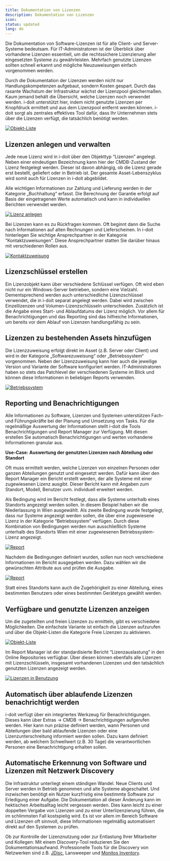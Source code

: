 ```yaml
---
title: Dokumentation von Lizenzen
description: Dokumentation von Lizenzen
icon:
status: updated
lang: de
---
```


Die Dokumentation von Software-Lizenzen ist für alle Client- und Server-Systeme bedeutsam. Für IT-Administratoren ist der Überblick über vorhandene Lizenzen essentiell, um die rechtssichere Lizenzierung aller eingesetzten Systeme zu gewährleisten. Mehrfach genutzte Lizenzen sollten schnell erkannt und mögliche Neuzuweisungen einfach vorgenommen werden.

Durch die Dokumentation der Lizenzen werden nicht nur Handlungskompetenzen aufgebaut, sondern Kosten gespart. Durch das rasante Wachstum der Infrastruktur wächst der Lizenzpool gleichermaßen. Kaum jemand behält die Übersicht, welche Lizenzen noch verwendet werden. i-doit unterstützt hier, indem nicht genutzte Lizenzen per Knopfdruck ermittelt und aus dem Lizenzpool entfernt werden können. i-doit sorgt als zentrales effektives Tool dafür, dass Ihr Unternehmen stets über die Lizenzen verfügt, die tatsächlich benötigt werden.

[![Objekt-Liste](../assets/images/de/anwendungsfaelle/dokumentation-von-lizenzen/1.png)](../assets/images/de/anwendungsfaelle/dokumentation-von-lizenzen/1.png)

## Lizenzen anlegen und verwalten

Jede neue Lizenz wird in i-doit über den Objekttyp “Lizenzen” angelegt. Neben einer eindeutigen Bezeichnung kann hier der CMDB-Zustand der Lizenz festgelegt werden. Dieser ist davon abhängig, ob die Lizenz gerade erst bestellt, geliefert oder in Betrieb ist. Der gesamte Asset-Lebenszyklus wird somit auch für Lizenzen in i-doit abgebildet.

Alle wichtigen Informationen zur Zahlung und Lieferung werden in der Kategorie „Buchhaltung“ erfasst. Die Berechnung der Garantie erfolgt auf Basis der eingetragenen Werte automatisch und kann in individuellen Berichten verwendet werden.

[![Lizenz anlegen](../assets/images/de/anwendungsfaelle/dokumentation-von-lizenzen/2.png)](../assets/images/de/anwendungsfaelle/dokumentation-von-lizenzen/2.png)

Bei Lizenzen kann es zu Rückfragen kommen. Oft beginnt dann die Suche nach Informationen auf alten Rechnungen und Lieferscheinen. In i-doit hinterlegen Sie wichtige Ansprechpartner in der Kategorie “Kontaktzuweisungen”. Diese Ansprechpartner statten Sie darüber hinaus mit verschiedenen Rollen aus.

[![Kontaktzuweisung](../assets/images/de/anwendungsfaelle/dokumentation-von-lizenzen/3.png)](../assets/images/de/anwendungsfaelle/dokumentation-von-lizenzen/3.png)

## Lizenzschlüssel erstellen

Ein Lizenzobjekt kann über verschiedene Schlüssel verfügen. Oft wird eben nicht nur ein Windows-Server betrieben, sondern eine Vielzahl. Dementsprechend werden auch unterschiedliche Lizenzschlüssel verwendet, die in i-doit separat angelegt werden. Dabei wird zwischen Einzellizenzen und Volumen-Lizenzschlüsseln unterschieden. Zusätzlich ist die Angabe eines Start- und Ablaufdatums der Lizenz möglich. Vor allem für Benachrichtigungen und das Reporting sind das hilfreiche Informationen, um bereits vor dem Ablauf von Lizenzen handlungsfähig zu sein.

## Lizenzen zu bestehenden Assets hinzufügen

Die Lizenzzuweisung erfolgt direkt im Asset (z.B. Server oder Client) und wird in der Kategorie „Softwarezuweisung“ oder „Betriebssystem“ vorgenommen. Neben der Lizenzzuweisung kann hier auch die jeweilige Version und Variante der Software konfiguriert werden. IT-Administratoren haben so stets das Patchlevel der verschiedenen Systeme im Blick und können diese Informationen in beliebigen Reports verwenden.

[![Betriebssystem](../assets/images/de/anwendungsfaelle/dokumentation-von-lizenzen/4.png)](../assets/images/de/anwendungsfaelle/dokumentation-von-lizenzen/4.png)

## Reporting und Benachrichtigungen

Alle Informationen zu Software, Lizenzen und Systemen unterstützen Fach- und Führungskräfte bei der Planung und Umsetzung von Tasks. Für die regelmäßige Auswertung der Informationen stellt i-doit die Tools Benachrichtigungen und Report Manager zur Verfügung. Mit diesen erstellen Sie automatisch Benachrichtigungen und werten vorhandene Informationen granular aus.

**Use-Case: Auswertung der genutzten Lizenzen nach Abteilung oder Standort**

Oft muss ermittelt werden, welche Lizenzen von einzelnen Personen oder ganzen Abteilungen genutzt und eingesetzt werden. Dafür kann über den Report Manager ein Bericht erstellt werden, der alle Systeme mit einer zugewiesenen Lizenz ausgibt. Dieser Bericht kann mit Angaben zum Standort, Modell, Benutzer uvm. individuell erweitert werden.

Als Bedingung wird im Bericht festlegt, dass alle Systeme unterhalb eines Standorts angezeigt werden sollen. In diesem Beispiel haben wir die Niederlassung in Wien ausgewählt. Als zweite Bedingung wurde festgelegt, dass nur Systeme angezeigt werden sollen, die über eine zugewiesene Lizenz in der Kategorie “Betriebssystem” verfügen. Durch diese Kombination von Bedingungen werden nun ausschließlich Systeme unterhalb des Standorts Wien mit einer zugewiesenen Betriebssystem-Lizenz angezeigt.

[![Report](../assets/images/de/anwendungsfaelle/dokumentation-von-lizenzen/5.png)](../assets/images/de/anwendungsfaelle/dokumentation-von-lizenzen/5.png)

Nachdem die Bedingungen definiert wurden, sollen nun noch verschiedene Informationen im Bericht ausgegeben werden. Dazu wählen wir die gewünschten Attribute aus und prüfen die Ausgabe.

[![Report](../assets/images/de/anwendungsfaelle/dokumentation-von-lizenzen/6.png)](../assets/images/de/anwendungsfaelle/dokumentation-von-lizenzen/6.png)

Statt eines Standorts kann auch die Zugehörigkeit zu einer Abteilung, eines bestimmten Benutzers oder eines bestimmten Gerätetyps gewählt werden.

## Verfügbare und genutzte Lizenzen anzeigen

Um die zugeteilten und freien Lizenzen zu ermitteln, gibt es verschiedene Möglichkeiten. Die einfachste Variante ist einfach die Lizenzen aufzurufen und über die Objekt-Listen die Kategorie Freie Lizenzen zu aktivieren.

[![Objekt-Liste](../assets/images/de/anwendungsfaelle/dokumentation-von-lizenzen/1.png)](../assets/images/de/anwendungsfaelle/dokumentation-von-lizenzen/1.png)

Im Report Manager ist der standardisierte Bericht “Lizenzauslastung” in den Online Repositories verfügbar. Über diesen können ebenfalls alle Lizenzen mit Lizenzschlüsseln, insgesamt vorhandenen Lizenzen und den tatsächlich genutzten Lizenzen angezeigt werden.

[![Lizenzen in Benutzung](../assets/images/de/anwendungsfaelle/dokumentation-von-lizenzen/7.png)](../assets/images/de/anwendungsfaelle/dokumentation-von-lizenzen/7.png)

## Automatisch über ablaufende Lizenzen benachrichtigt werden

i-doit verfügt über ein integriertes Werkzeug für Benachrichtigungen. Dieses kann über Extras -> CMDB -> Benachrichtigungen aufgerufen werden. Hier kann nun präzise definiert werden, wann Personen und Abteilungen über bald ablaufende Lizenzen oder eine Lizenzunterschreitung informiert werden sollen. Dazu kann definiert werden, ab welchem Schwellwert (z.B. 30 Tage) die verantwortlichen Personen eine Benachrichtigung erhalten sollen.

## Automatische Erkennung von Software und Lizenzen mit Netzwerk Discovery

Die Infrastruktur unterliegt einem ständigen Wandel. Neue Clients und Server werden in Betrieb genommen und alte Systeme abgeschaltet. Und inzwischen benötigt ein Nutzer kurzfristig eine bestimmte Software zur Erledigung einer Aufgabe. Die Dokumentation all dieser Änderung kann im hektischen Arbeitsalltag leicht vergessen werden. Dies kann leicht zu einer doppelten Vergabe von Lizenzen und zu einer Unterlizenzierung führen, die im schlimmsten Fall kostspielig wird. Es ist vor allem im Bereich Software und Lizenzen oft sinnvoll, diese Informationen regelmäßig automatisiert direkt auf den Systemen zu prüfen.

Ob zur Kontrolle der Lizenznutzung oder zur Entlastung Ihrer Mitarbeiter und Kollegen: Mit einem Discovery-Tool reduzieren Sie den Dokumentationsaufwand. Professionelle Tools für die Discovery von Netzwerken sind z.B. [JDisc](https://www.i-doit.com/i-doit-discovery/), Lansweeper und [Monitos Inventory](https://www.i-doit.com/produkte/add-ons/monitos-inventory).

